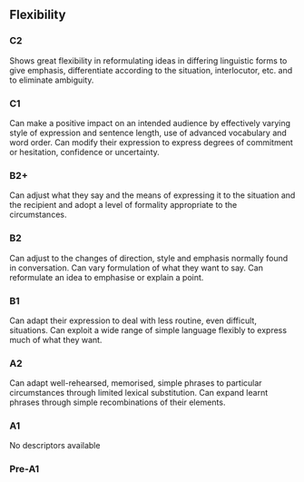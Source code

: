 ## Flexibility
### C2
Shows great flexibility in reformulating ideas in differing linguistic forms to give emphasis, differentiate according to the situation, interlocutor, etc. and to eliminate ambiguity.
### C1
Can make a positive impact on an intended audience by effectively varying style of expression and sentence length, use of advanced vocabulary and word order.
Can modify their expression to express degrees of commitment or hesitation, confidence or uncertainty.
### B2+
Can adjust what they say and the means of expressing it to the situation and the recipient and adopt a level of formality appropriate to the circumstances.
### B2
Can adjust to the changes of direction, style and emphasis normally found in conversation.
Can vary formulation of what they want to say.
Can reformulate an idea to emphasise or explain a point.
### B1
Can adapt their expression to deal with less routine, even difficult, situations.
Can exploit a wide range of simple language flexibly to express much of what they want.
### A2
Can adapt well-rehearsed, memorised, simple phrases to particular circumstances through limited lexical substitution.
Can expand learnt phrases through simple recombinations of their elements.
### A1
No descriptors available
### Pre-A1